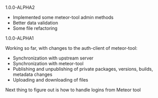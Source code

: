 1.0.0-ALPHA2

* Implemented some meteor-tool admin methods
* Better data validation
* Some file refactoring

1.0.0-ALPHA1

Working so far, with changes to the auth-client of meteor-tool:

* Synchronization with upstream server
* Synchronization with meteor-tool
* Publishing and unpublishing of private packages, versions, builds, metadata changes
* Uploading and downloading of files

Next thing to figure out is how to handle logins from Meteor tool
